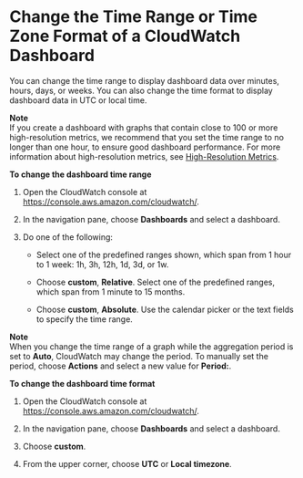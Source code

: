 # Change the Time Range or Time Zone Format of a CloudWatch Dashboard<a name="change_dashboard_time_format"></a>

You can change the time range to display dashboard data over minutes, hours, days, or weeks\. You can also change the time format to display dashboard data in UTC or local time\.

**Note**  
If you create a dashboard with graphs that contain close to 100 or more high\-resolution metrics, we recommend that you set the time range to no longer than one hour, to ensure good dashboard performance\. For more information about high\-resolution metrics, see [High\-Resolution Metrics](publishingMetrics.md#high-resolution-metrics)\. 

**To change the dashboard time range**

1. Open the CloudWatch console at [https://console\.aws\.amazon\.com/cloudwatch/](https://console.aws.amazon.com/cloudwatch/)\.

1. In the navigation pane, choose **Dashboards** and select a dashboard\.

1. Do one of the following:

   + Select one of the predefined ranges shown, which span from 1 hour to 1 week: 1h, 3h, 12h, 1d, 3d, or 1w\.

   + Choose **custom**, **Relative**\. Select one of the predefined ranges, which span from 1 minute to 15 months\.

   + Choose **custom**, **Absolute**\. Use the calendar picker or the text fields to specify the time range\.

**Note**  
When you change the time range of a graph while the aggregation period is set to **Auto**, CloudWatch may change the period\. To manually set the period, choose **Actions** and select a new value for **Period:**\.

**To change the dashboard time format**

1. Open the CloudWatch console at [https://console\.aws\.amazon\.com/cloudwatch/](https://console.aws.amazon.com/cloudwatch/)\.

1. In the navigation pane, choose **Dashboards** and select a dashboard\.

1. Choose **custom**\.

1. From the upper corner, choose **UTC** or **Local timezone**\.